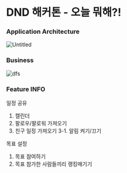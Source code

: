 # DND 해커톤 - 오늘 뭐해?!

### Application Architecture

![Untitled](https://user-images.githubusercontent.com/76679995/181028959-ad73e2cc-ab23-40a9-aa8e-aa19bf03f3c9.png)

### Business

![dfs](https://user-images.githubusercontent.com/76679995/181032939-fbc4f28d-1b42-4ee0-888f-eae32b523f6b.PNG)


### Feature INFO
일정 공유
1. 캘린더
2. 팔로우/팔로워 가져오기
3. 친구 일정 가져오기
    3-1. 알림 켜기/끄기
    
 
 목표 설정
 1. 목표 참여하기
 2. 목표 참가한 사람들끼리 랭킹매기기
    
